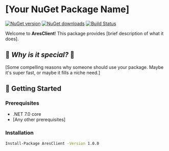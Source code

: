 # [Your NuGet Package Name]

[![NuGet version](https://img.shields.io/nuget/v/AresClient.svg)](https://www.nuget.org/packages/AresClient)
[![NuGet downloads](https://img.shields.io/nuget/dt/AresClient.svg)](https://www.nuget.org/packages/AresClient/)
[![Build Status](https://your-ci-badge-link-here)](https://your-ci-url-here)

Welcome to **AresClient**! This package provides [brief description of what it does].

## 🌟 _Why is it special?_ 🌟  
[Some compelling reasons why someone should use your package. Maybe it's super fast, or maybe it fills a niche need.]

## 🚀 Getting Started

### Prerequisites

- .NET 7.0 core
- [Any other prerequisites]

### Installation

```bash
Install-Package AresClient -Version 1.0.0